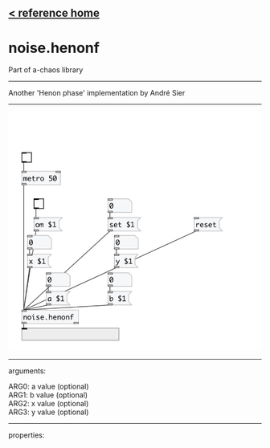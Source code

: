 [< reference home](index.html)
---

# noise.henonf


Part of a-chaos library

---

Another &#39;Henon phase&#39; implementation by André Sier
<br>


---


![example](examples/noise.henonf-example.jpg)

---
arguments:

ARG0: a value (optional)<br>
ARG1: b value (optional)<br>
ARG2: x value (optional)<br>
ARG3: y value (optional)<br>

---
properties:



